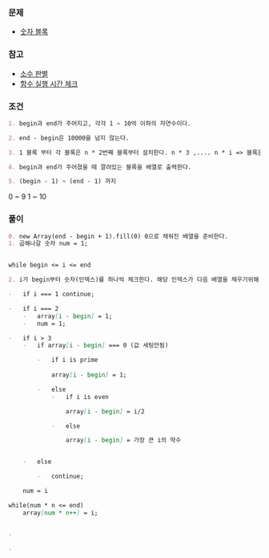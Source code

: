 ### 문제

- [숫자 블록](https://programmers.co.kr/learn/courses/30/lessons/12923)

### 참고

- [소수 판별](https://stackoverflow.com/questions/40200089/number-prime-test-in-javascript)
- [함수 실행 시간 체크](https://stackoverflow.com/questions/313893/how-to-measure-time-taken-by-a-function-to-execute)

### 조건

```markdown
1. begin과 end가 주어지고, 각각 1 ~ 10억 이하의 자연수이다.

2. end - begin은 10000을 넘지 않는다.

3. 1 블록 부터 각 블록은 n * 2번째 블록부터 설치한다. n * 3 ,.... n * i => 블록은 1 ~ 1천만 이하의 숫자이다.

4. begin과 end가 주어졌을 때 깔려있는 블록을 배열로 출력한다.

5. (begin - 1) ~ (end - 1) 까지
```
0 ~ 9
1 ~ 10

### 풀이

```markdown
0. new Array(end - begin + 1).fill(0) 0으로 채워진 배열을 준비한다.
1. 곱해나갈 숫자 num = 1;


while begin <= i <= end

2. i가 begin부터 숫자(인덱스)를 하나씩 체크한다. 해당 인덱스가 다음 배열을 채우기위해 * n할 숫자이다.

-	if i === 1 continue;

-	if i === 2
	-	array[i - begin] = 1;
	-	num = 1;

-	if i > 3
	-	if array[i - begin] === 0 (값 세팅안됨)

		-	if i is prime
			
			array[i - begin] = 1;

		-	else
			-	if i is even

				array[i - begin] = i/2

			-	else 

				array[i - begin] = 가장 큰 i의 약수


	-	else 

		-	continue;

	num = i

while(num * n <= end)
	array[num * n++] = i;


-	

-	
```
